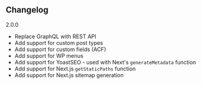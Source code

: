 ## Changelog

2.0.0

- Replace GraphQL with REST API
- Add support for custom post types
- Add support for custom fields (ACF)
- Add support for WP menus
- Add support for YoastSEO - used with Next's `generateMetadata` function
- Add support for Next.js `getStaticPaths` function
- Add support for Next.js sitemap generation
  <!-- - Add support for archive pages (WIP) -->
  <!-- - Add support for custom taxonomies (WIP) -->
